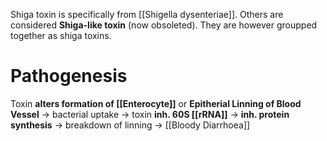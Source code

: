 Shiga toxin is specifically from [[Shigella dysenteriae]]. Others are considered **Shiga-like toxin** (now obsoleted). They are however groupped together as shiga toxins.

# Pathogenesis
Toxin **alters formation of [[Enterocyte]]** or **Epitherial Linning of Blood Vessel** -> bacterial uptake -> toxin **inh. 60S [[rRNA]]** -> **inh. protein synthesis** -> breakdown of linning -> [[Bloody Diarrhoea]]